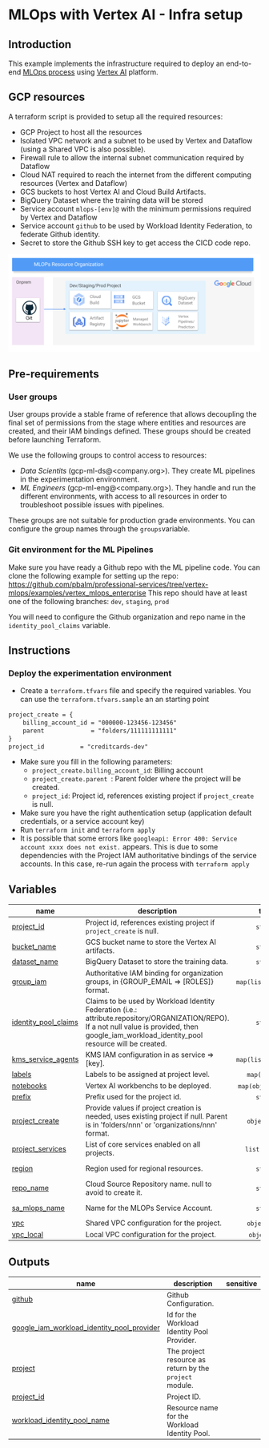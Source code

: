 # MLOps with Vertex AI - Infra setup

## Introduction
This example implements the infrastructure required to deploy an end-to-end [MLOps process](https://services.google.com/fh/files/misc/practitioners_guide_to_mlops_whitepaper.pdf) using [Vertex AI](https://cloud.google.com/vertex-ai) platform.


##  GCP resources
A terraform script is provided to setup all the required resources:

- GCP Project  to host all the resources
- Isolated VPC network and a subnet to be used by Vertex and Dataflow (using a Shared VPC is also possible). 
- Firewall rule to allow the internal subnet communication required by Dataflow
- Cloud NAT required to reach the internet from the different computing resources (Vertex and Dataflow)
- GCS buckets to host Vertex AI and Cloud Build Artifacts.
- BigQuery Dataset where the training data will be stored
- Service account `mlops-[env]@` with the minimum permissions required by Vertex and Dataflow
- Service account `github` to be used by Workload Identity Federation, to federate Github identity.
- Secret to store the Github SSH key to get access the CICD code repo.

![MLOps project description](./images/mlops_projects.png "MLOps project description")

## Pre-requirements

### User groups

User groups provide a stable frame of reference that allows decoupling the final set of permissions from the stage where entities and resources are created, and their IAM bindings defined. These groups should be created before launching Terraform.

We use the following groups to control access to resources:

- *Data Scientits* (gcp-ml-ds@<company.org>). They create ML pipelines in the experimentation environment.
- *ML Engineers* (gcp-ml-eng@<company.org>). They handle and run the different environments, with access to all resources in order to troubleshoot possible issues with pipelines. 

These groups are not suitable for production grade environments. You can configure the group names through the `groups`variable. 

### Git environment for the ML Pipelines

Make sure you have ready a Github repo with the ML pipeline code. 
You can clone the following example for setting up the repo: https://github.com/pbalm/professional-services/tree/vertex-mlops/examples/vertex_mlops_enterprise
This repo should have at least one of the following branches: `dev`, `staging`, `prod`

You will need to configure the Github organization and repo name in the `identity_pool_claims` variable.

##  Instructions
###  Deploy the experimentation environment

- Create a `terraform.tfvars` file and specify the required variables. You can use the `terraform.tfvars.sample` an an starting point

```tfm
project_create = {
    billing_account_id = "000000-123456-123456"
    parent             = "folders/111111111111"
}
project_id          = "creditcards-dev"
```
- Make sure you fill in the following parameters:
  - `project_create.billing_account_id`: Billing account
  - `project_create.parent `: Parent folder where the project will be created.
  - `project_id`:  Project id, references existing project if `project_create` is null.
- Make sure you have the right authentication setup (application default credentials, or a service account key)
- Run `terraform init` and `terraform apply`
- It is possible that some errors like `googleapi: Error 400: Service account xxxx does not exist.` appears. This is due to some dependencies with the Project IAM authoritative bindings of the service accounts. In this case, re-run again the process with `terraform apply`
<!-- BEGIN TFDOC -->

## Variables

| name | description | type | required | default |
|---|---|:---:|:---:|:---:|
| [project_id](variables.tf#L84) | Project id, references existing project if `project_create` is null. | <code>string</code> | ✓ |  |
| [bucket_name](variables.tf#L18) | GCS bucket name to store the Vertex AI artifacts. | <code>string</code> |  | <code>null</code> |
| [dataset_name](variables.tf#L24) | BigQuery Dataset to store the training data. | <code>string</code> |  | <code>null</code> |
| [group_iam](variables.tf#L31) | Authoritative IAM binding for organization groups, in {GROUP_EMAIL => [ROLES]} format. | <code>map&#40;list&#40;string&#41;&#41;</code> |  | <code>&#123;&#125;</code> |
| [identity_pool_claims](variables.tf#L38) | Claims to be used by Workload Identity Federation (i.e.: attribute.repository/ORGANIZATION/REPO). If a not null value is provided, then google_iam_workload_identity_pool resource will be created. | <code>string</code> |  | <code>null</code> |
| [kms_service_agents](variables.tf#L44) | KMS IAM configuration in as service => [key]. | <code>map&#40;list&#40;string&#41;&#41;</code> |  | <code>&#123;&#125;</code> |
| [labels](variables.tf#L50) | Labels to be assigned at project level. | <code>map&#40;string&#41;</code> |  | <code>&#123;&#125;</code> |
| [notebooks](variables.tf#L57) | Vertex AI workbenchs to be deployed. | <code title="map&#40;object&#40;&#123;&#10;  owner                 &#61; string&#10;  region                &#61; string&#10;  subnet                &#61; string&#10;  internal_ip_only      &#61; bool&#10;  idle_shutdown_timeout &#61; bool&#10;&#125;&#41;&#41;">map&#40;object&#40;&#123;&#8230;&#125;&#41;&#41;</code> |  | <code>null</code> |
| [prefix](variables.tf#L69) | Prefix used for the project id. | <code>string</code> |  | <code>null</code> |
| [project_create](variables.tf#L75) | Provide values if project creation is needed, uses existing project if null. Parent is in 'folders/nnn' or 'organizations/nnn' format. | <code title="object&#40;&#123;&#10;  billing_account_id &#61; string&#10;  parent             &#61; string&#10;&#125;&#41;">object&#40;&#123;&#8230;&#125;&#41;</code> |  | <code>null</code> |
| [project_services](variables.tf#L89) | List of core services enabled on all projects. | <code>list&#40;string&#41;</code> |  | <code title="&#91;&#10;  &#34;aiplatform.googleapis.com&#34;,&#10;  &#34;artifactregistry.googleapis.com&#34;,&#10;  &#34;bigquery.googleapis.com&#34;,&#10;  &#34;cloudbuild.googleapis.com&#34;,&#10;  &#34;compute.googleapis.com&#34;,&#10;  &#34;datacatalog.googleapis.com&#34;,&#10;  &#34;dataflow.googleapis.com&#34;,&#10;  &#34;iam.googleapis.com&#34;,&#10;  &#34;monitoring.googleapis.com&#34;,&#10;  &#34;notebooks.googleapis.com&#34;,&#10;  &#34;secretmanager.googleapis.com&#34;,&#10;  &#34;servicenetworking.googleapis.com&#34;,&#10;  &#34;serviceusage.googleapis.com&#34;&#10;&#93;">&#91;&#8230;&#93;</code> |
| [region](variables.tf#L109) | Region used for regional resources. | <code>string</code> |  | <code>&#34;europe-west4&#34;</code> |
| [repo_name](variables.tf#L115) | Cloud Source Repository name. null to avoid to create it. | <code>string</code> |  | <code>null</code> |
| [sa_mlops_name](variables.tf#L121) | Name for the MLOPs Service Account. | <code>string</code> |  | <code>&#34;sa-mlops&#34;</code> |
| [vpc](variables.tf#L127) | Shared VPC configuration for the project. | <code title="object&#40;&#123;&#10;  host_project &#61; string&#10;  gke_setup &#61; object&#40;&#123;&#10;    enable_security_admin     &#61; bool&#10;    enable_host_service_agent &#61; bool&#10;  &#125;&#41;&#10;  subnets_iam &#61; map&#40;list&#40;string&#41;&#41;&#10;&#125;&#41;">object&#40;&#123;&#8230;&#125;&#41;</code> |  | <code>null</code> |
| [vpc_local](variables.tf#L140) | Local VPC configuration for the project. | <code title="object&#40;&#123;&#10;  name              &#61; string&#10;  psa_config_ranges &#61; map&#40;string&#41;&#10;  subnets &#61; list&#40;object&#40;&#123;&#10;    name               &#61; string&#10;    region             &#61; string&#10;    ip_cidr_range      &#61; string&#10;    secondary_ip_range &#61; map&#40;string&#41;&#10;    &#125;&#10;  &#41;&#41;&#10;  &#125;&#10;&#41;">object&#40;&#123;&#8230;&#41;</code> |  | <code title="&#123;&#10;  &#34;name&#34; : &#34;default&#34;,&#10;  &#34;subnets&#34; : &#91;&#10;    &#123;&#10;      &#34;name&#34; : &#34;default&#34;,&#10;      &#34;region&#34; : &#34;europe-west1&#34;,&#10;      &#34;ip_cidr_range&#34; : &#34;10.1.0.0&#47;24&#34;,&#10;      &#34;secondary_ip_range&#34; : null&#10;    &#125;,&#10;    &#123;&#10;      &#34;name&#34; : &#34;default&#34;,&#10;      &#34;region&#34; : &#34;europe-west4&#34;,&#10;      &#34;ip_cidr_range&#34; : &#34;10.4.0.0&#47;24&#34;,&#10;      &#34;secondary_ip_range&#34; : null&#10;    &#125;&#10;  &#93;,&#10;  &#34;psa_config_ranges&#34; : &#123;&#10;    &#34;vertex&#34; : &#34;10.13.0.0&#47;18&#34;&#10;  &#125;&#10;&#125;">&#123;&#8230;&#125;</code> |

## Outputs

| name | description | sensitive |
|---|---|:---:|
| [github](outputs.tf#L31) | Github Configuration. |  |
| [google_iam_workload_identity_pool_provider](outputs.tf#L37) | Id for the Workload Identity Pool Provider. |  |
| [project](outputs.tf#L42) | The project resource as return by the `project` module. |  |
| [project_id](outputs.tf#L51) | Project ID. |  |
| [workload_identity_pool_name](outputs.tf#L59) | Resource name for the Workload Identity Pool. |  |

<!-- END TFDOC -->
